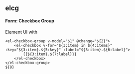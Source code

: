 ## elcg
#### Form: Checkbox Group
Element UI <el-checkbox-group> with <el-checkbox>
```
<el-checkbox-group v-model="$1" @change="${2}">
	<el-checkbox v-for="${3:item} in ${4:items}" :key="${3:item}.${5:key}" :label="${3:item}.${6:label}">
		{{${3:item}.${7:label}}}
	</el-checkbox>
</el-checkbox-group>
${8}
```